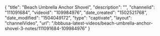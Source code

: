 {
    "title": "Beach Umbrella Anchor Shovel",
    "description": "",
    "channelid": "111091684",
    "videoid": "109984976",
    "date_created": "1502521768",
    "date_modified": "1504049172",
    "type": "captivate",
    "layout": "channelVideo",
    "url": "\/bbbusa-latest-videos\/beach-umbrella-anchor-shovel-3-notes\/111091684-109984976"
}